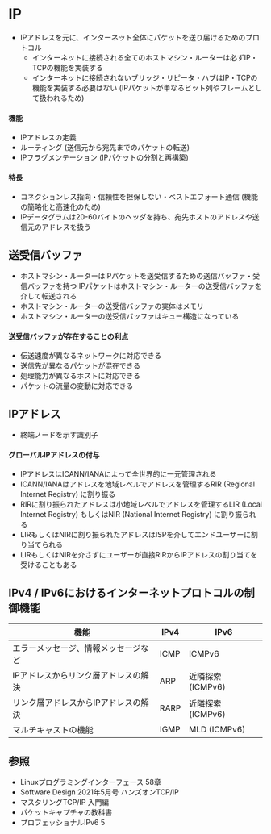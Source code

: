 # IP
- IPアドレスを元に、インターネット全体にパケットを送り届けるためのプロトコル
  - インターネットに接続される全てのホストマシン・ルーターは必ずIP・TCPの機能を実装する
  - インターネットに接続されないブリッジ・リピータ・ハブはIP・TCPの機能を実装する必要はない
    (IPパケットが単なるビット列やフレームとして扱われるため)

#### 機能
- IPアドレスの定義
- ルーティング (送信元から宛先までのパケットの転送)
- IPフラグメンテーション (IPパケットの分割と再構築)

#### 特長
- コネクションレス指向・信頼性を担保しない・ベストエフォート通信 (機能の簡略化と高速化のため)
- IPデータグラムは20-60バイトのヘッダを持ち、宛先ホストのアドレスや送信元のアドレスを扱う

## 送受信バッファ
- ホストマシン・ルーターはIPパケットを送受信するための送信バッファ・受信バッファを持つ
  IPパケットはホストマシン・ルーターの送受信バッファを介して転送される
- ホストマシン・ルーターの送受信バッファの実体はメモリ
- ホストマシン・ルーターの送受信バッファはキュー構造になっている

#### 送受信バッファが存在することの利点
- 伝送速度が異なるネットワークに対応できる
- 送信先が異なるパケットが混在できる
- 処理能力が異なるホストに対応できる
- パケットの流量の変動に対応できる

## IPアドレス
- 終端ノードを示す識別子

#### グローバルIPアドレスの付与
- IPアドレスはICANN/IANAによって全世界的に一元管理される
- ICANN/IANAはアドレスを地域レベルでアドレスを管理するRIR (Regional Internet Registry) に割り振る
- RIRに割り振られたアドレスは小地域レベルでアドレスを管理するLIR (Local Internet Registry)
  もしくはNIR (National Internet Registry) に割り振られる
- LIRもしくはNIRに割り振られたアドレスはISPを介してエンドユーザーに割り当てられる
- LIRもしくはNIRを介さずにユーザーが直接RIRからIPアドレスの割り当てを受けることもある

## IPv4 / IPv6におけるインターネットプロトコルの制御機能

| 機能                                 | IPv4 | IPv6              |
| -                                    | -    | -                 |
| エラーメッセージ、情報メッセージなど | ICMP | ICMPv6            |
| IPアドレスからリンク層アドレスの解決 | ARP  | 近隣探索 (ICMPv6) |
| リンク層アドレスからIPアドレスの解決 | RARP | 近隣探索 (ICMPv6) |
| マルチキャストの機能                 | IGMP | MLD (ICMPv6)      |

## 参照
- Linuxプログラミングインターフェース 58章
- Software Design 2021年5月号 ハンズオンTCP/IP
- マスタリングTCP/IP 入門編
- パケットキャプチャの教科書
- プロフェッショナルIPv6 5
